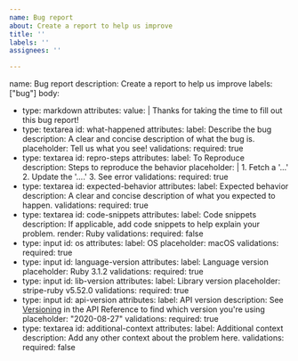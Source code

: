 ```yaml
---
name: Bug report
about: Create a report to help us improve
title: ''
labels: ''
assignees: ''

---
```


name: Bug report
description: Create a report to help us improve
labels: ["bug"]
body:
  - type: markdown
    attributes:
      value: |
        Thanks for taking the time to fill out this bug report!
  - type: textarea
    id: what-happened
    attributes:
      label: Describe the bug
      description: A clear and concise description of what the bug is.
      placeholder: Tell us what you see!
    validations:
      required: true
  - type: textarea
    id: repro-steps
    attributes:
      label: To Reproduce
      description: Steps to reproduce the behavior
      placeholder: |
        1. Fetch a '...'
        2. Update the '....'
        3. See error
    validations:
      required: true
  - type: textarea
    id: expected-behavior
    attributes:
      label: Expected behavior
      description: A clear and concise description of what you expected to happen.
    validations:
      required: true
  - type: textarea
    id: code-snippets
    attributes:
      label: Code snippets
      description: If applicable, add code snippets to help explain your problem.
      render: Ruby
    validations:
      required: false
  - type: input
    id: os
    attributes:
      label: OS
      placeholder: macOS
    validations:
      required: true
  - type: input
    id: language-version
    attributes:
      label: Language version
      placeholder: Ruby 3.1.2
    validations:
      required: true
  - type: input
    id: lib-version
    attributes:
      label: Library version
      placeholder: stripe-ruby v5.52.0
    validations:
      required: true
  - type: input
    id: api-version
    attributes:
      label: API version
      description: See [Versioning](https://stripe.com/docs/api/versioning) in the API Reference to find which version you're using
      placeholder: "2020-08-27"
    validations:
      required: true
  - type: textarea
    id: additional-context
    attributes:
      label: Additional context
      description: Add any other context about the problem here.
    validations:
      required: false
